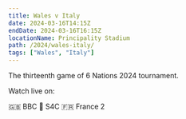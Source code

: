 ```yaml
---
title: Wales v Italy
date: 2024-03-16T14:15Z
endDate: 2024-03-16T16:15Z
locationName: Principality Stadium
path: /2024/wales-italy/
tags: ["Wales", "Italy"]
---
```


The thirteenth game of 6 Nations 2024 tournament.

Watch live on:

🇬🇧 BBC
🏴󠁧󠁢󠁷󠁬󠁳󠁿 S4C
🇫🇷 France 2